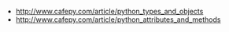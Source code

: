 * http://www.cafepy.com/article/python_types_and_objects 
* http://www.cafepy.com/article/python_attributes_and_methods

